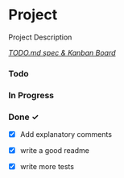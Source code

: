 # Project

Project Description

<em>[TODO.md spec & Kanban Board](https://bit.ly/3fCwKfM)</em>

### Todo


### In Progress


### Done ✓

- [x] Add explanatory comments  
- [x] write a good readme  
- [x] write more tests  


